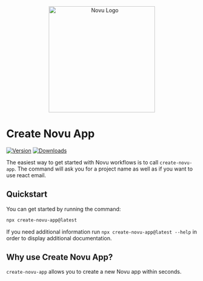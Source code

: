 <div align="center">
  <a href="https://novu.co?utm_source=github" target="_blank">
  <picture>
    <source media="(prefers-color-scheme: dark)" srcset="https://user-images.githubusercontent.com/2233092/213641039-220ac15f-f367-4d13-9eaf-56e79433b8c1.png">
    <img alt="Novu Logo" src="https://user-images.githubusercontent.com/2233092/213641043-3bbb3f21-3c53-4e67-afe5-755aeb222159.png" width="280"/>
  </picture>
  </a>
</div>

# Create Novu App

[![Version](https://img.shields.io/npm/v/create-novu-app.svg)](https://www.npmjs.org/package/create-novu-app)
[![Downloads](https://img.shields.io/npm/dm/create-novu-app.svg)](https://www.npmjs.com/package/create-novu-app)

The easiest way to get started with Novu workflows is to call `create-novu-app`. The command will ask you for a project name as well as if you want to use react email.

## Quickstart

You can get started by running the command:

```bash
npx create-novu-app@latest
```

If you need additional information run `npx create-novu-app@latest --help` in order to display additional documentation.

## Why use Create Novu App?

`create-novu-app` allows you to create a new Novu app within seconds.
